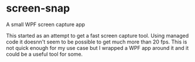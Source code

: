 # screen-snap
A small WPF screen capture app

This started as an attempt to get a fast screen capture tool. Using managed code it doesnn't seem to be possible to get much more than 20 fps. This is not quick enough for my use case but I wrapped a WPF app around it and it could be a useful tool for some.
